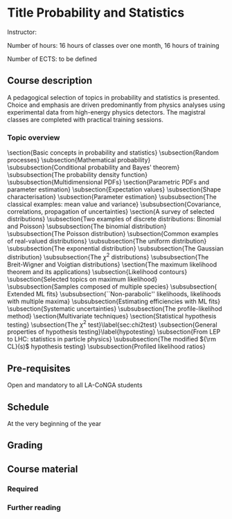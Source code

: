 # Title Probability and Statistics

Instructor:

Number of hours: 16 hours of classes over one month, 16 hours of training

Number of ECTS: to be defined

## Course description
A pedagogical selection of topics in probability and statistics is presented.
Choice and emphasis are driven predominantly
from physics analyses using experimental data from high-energy physics detectors.
The magistral classes are completed with practical training sessions.

### Topic overview

\section{Basic concepts in probability and statistics}
\subsection{Random processes}
\subsection{Mathematical probability}
\subsubsection{Conditional probability and Bayes' theorem}
\subsubsection{The probability density function}
\subsubsection{Multidimensional PDFs}
\section{Parametric PDFs and parameter estimation} 
\subsection{Expectation values}
\subsection{Shape characterisation} 
\subsection{Parameter estimation} 
\subsubsection{The classical examples: mean value and variance} 
\subsubsection{Covariance, correlations, propagation of uncertainties}
\section{A survey of selected distributions}
\subsection{Two examples of discrete distributions: Binomial and Poisson} 
\subsubsection{The binomial distribution}
\subsubsection{The Poisson distribution}
\subsection{Common examples of real-valued distributions} 
\subsubsection{The uniform distribution}
\subsubsection{The exponential distribution}
\subsubsection{The Gaussian distribution}
\subsubsection{The $\chi^2$ distributions}
\subsubsection{The Breit-Wigner and Voigtian distributions}
\section{The maximum likelihood theorem and its applications}
\subsection{Likelihood contours} 
\subsection{Selected topics on maximum likelihood}
\subsubsection{Samples composed of multiple species}
\subsubsection{ Extended ML fits}
\subsubsection{``Non-parabolic'' likelihoods,  likelihoods with multiple maxima}
\subsubsection{Estimating efficiencies with ML fits}
\subsection{Systematic uncertainties}
\subsubsection{The profile-likelihod method}
\section{Multivariate techniques}
\section{Statistical hypothesis testing}
\subsection{The $\chi^2$ test}\label{sec:chi2test}
\subsection{General properties of hypothesis  testing}\label{hypotesting}
\subsection{From LEP to LHC:  statistics in particle physics}
\subsubsection{The modified ${\rm CL}(s)$ hypothesis testing}
\subsubsection{Profiled likelihood ratios}

## Pre-requisites

Open and mandatory to all LA-CoNGA students

## Schedule

At the very beginning of the year

## Grading

## Course material

### Required
### Further reading
